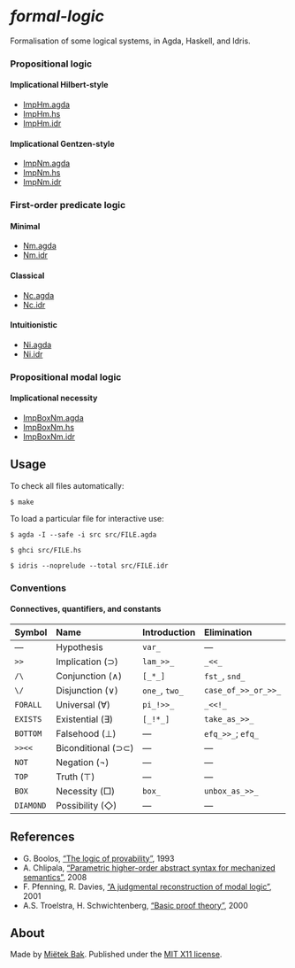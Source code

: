 _formal-logic_
==============

Formalisation of some logical systems, in Agda, Haskell, and Idris.


### Propositional logic

#### Implicational Hilbert-style

* [ImpHm.agda](src/ImpHm.agda)
* [ImpHm.hs](src/ImpHm.hs)
* [ImpHm.idr](src/ImpHm.idr)


#### Implicational Gentzen-style

* [ImpNm.agda](src/ImpNm.agda)
* [ImpNm.hs](src/ImpNm.hs)
* [ImpNm.idr](src/ImpNm.idr)


### First-order predicate logic

#### Minimal

* [Nm.agda](src/Nm.agda)
* [Nm.idr](src/Nm.idr)


#### Classical

* [Nc.agda](src/Nc.agda)
* [Nc.idr](src/Nc.idr)


#### Intuitionistic

* [Ni.agda](src/Ni.agda)
* [Ni.idr](src/Ni.idr)


### Propositional modal logic

#### Implicational necessity

* [ImpBoxNm.agda](src/ImpBoxNm.agda)
* [ImpBoxNm.hs](src/ImpBoxNm.hs)
* [ImpBoxNm.idr](src/ImpBoxNm.idr)


Usage
-----

To check all files automatically:

```
$ make
```

To load a particular file for interactive use:

```
$ agda -I --safe -i src src/FILE.agda
```

```
$ ghci src/FILE.hs
```

```
$ idris --noprelude --total src/FILE.idr
```


### Conventions

#### Connectives, quantifiers, and constants

| Symbol   | Name               | Introduction   | Elimination         |
| :------- | :----------------- | :------------- | :------------------ |
| —        | Hypothesis         | `var_`         | —                   |
| `>>`     | Implication (⊃)    | `lam_>>_`      | `_<<_`              |
| `/\`     | Conjunction (∧)    | `[_*_]`        | `fst_`, `snd_`      |
| `\/`     | Disjunction (∨)    | `one_`, `two_` | `case_of_>>_or_>>_` |
| `FORALL` | Universal (∀)      | `pi_!>>_`      | `_<<!_`             |
| `EXISTS` | Existential (∃)    | `[_!*_]`       | `take_as_>>_`       |
| `BOTTOM` | Falsehood (⊥)      | —              | `efq_>>_`; `efq_`   |
| `>><<`   | Biconditional (⊃⊂) | —              | —                   |
| `NOT`    | Negation (¬)       | —              | —                   |
| `TOP`    | Truth (⊤)          | —              | —                   |
| `BOX`    | Necessity (□)      | `box_`         | `unbox_as_>>_`      |
| `DIAMOND`| Possibility (◇)    | —              | —                   |


References
----------

* G. Boolos, [“The logic of provability”](http://www.cambridge.org/gb/academic/subjects/philosophy/logic/logic-provability), 1993
* A. Chlipala, [“Parametric higher-order abstract syntax for mechanized semantics”](http://adam.chlipala.net/papers/PhoasICFP08/PhoasICFP08.pdf), 2008
* F. Pfenning, R. Davies, [“A judgmental reconstruction of modal logic”](https://www.cs.cmu.edu/~fp/papers/mscs00.pdf), 2001
* A.S. Troelstra, H. Schwichtenberg, [“Basic proof theory”](http://www.cambridge.org/gb/academic/subjects/computer-science/programming-languages-and-applied-logic/basic-proof-theory-2nd-edition), 2000


About
-----

Made by [Miëtek Bak](https://mietek.io/).  Published under the [MIT X11 license](LICENSE.md).
